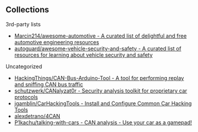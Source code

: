 ## Collections

3rd-party lists

* [Marcin214/awesome-automotive - A curated list of delightful and free automotive engineering resources](https://github.com/Marcin214/awesome-automotive)
* [autoguard/awesome-vehicle-security-and-safety - A curated list of resources for learning about vehicle security and safety](https://github.com/autoguard/awesome-vehicle-security-and-safety)

Uncategorized 

* [HackingThings/CAN-Bus-Arduino-Tool - A tool for performing replay and sniffing CAN bus traffic](https://github.com/HackingThings/CAN-Bus-Arduino-Tool)
* [schutzwerk/CANalyzat0r - Security analysis toolkit for proprietary car protocols](https://github.com/schutzwerk/CANalyzat0r)
* [jgamblin/CarHackingTools - Install and Configure Common Car Hacking Tools](https://github.com/jgamblin/CarHackingTools)
* [alexdetrano/4CAN](https://github.com/alexdetrano/4CAN)
* [P1kachu/talking-with-cars - CAN analysis - Use your car as a gamepad!](https://github.com/P1kachu/talking-with-cars)
